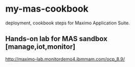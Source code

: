 # my-mas-cookbook
deployment, cookbook steps for Maximo Application Suite.

## Hands-on lab for MAS sandbox [manage,iot,monitor]

http://maximo-lab.monitordemo4.ibmmam.com/ocp_8.9/
